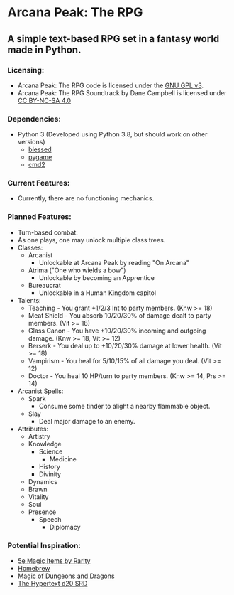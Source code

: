 # Arcana Peak: The RPG
## A simple text-based RPG set in a fantasy world made in Python.
### Licensing:
* Arcana Peak: The RPG code is licensed under the [GNU GPL v3](https://www.gnu.org/licenses/quick-guide-gplv3.html).
* Arcana Peak: The RPG Soundtrack by Dane Campbell is licensed under [CC BY-NC-SA 4.0](https://creativecommons.org/licenses/by-nc-sa/4.0)

### Dependencies:
* Python 3 (Developed using Python 3.8, but should work on other versions)
	* [blessed](https://pypi.org/project/blessed/)
	* [pygame](https://pypi.org/project/pygame/)
	* [cmd2](https://pypi.org/project/cmd2/)

### Current Features:
* Currently, there are no functioning mechanics.

### Planned Features:
* Turn-based combat.
* As one plays, one may unlock multiple class trees.
* Classes:
	* Arcanist
		* Unlockable at Arcana Peak by reading "On Arcana"
	* Atrima ("One who wields a bow")
		* Unlockable by becoming an Apprentice
	* Bureaucrat
		* Unlockable in a Human Kingdom capitol
* Talents:
	* Teaching - You grant +1/2/3 Int to party members. (Knw >= 18)
	* Meat Shield - You absorb 10/20/30% of damage dealt to party members. (Vit >= 18)
	* Glass Canon - You have +10/20/30% incoming and outgoing damage. (Knw >= 18, Vit >= 12)
	* Berserk - You deal up to +10/20/30% damage at lower health. (Vit >= 18)
	* Vampirism - You heal for 5/10/15% of all damage you deal. (Vit >= 12)
	* Doctor - You heal 10 HP/turn to party members. (Knw >= 14, Prs >= 14)
* Arcanist Spells:
	* Spark
		* Consume some tinder to alight a nearby flammable object.
	* Slay
		* Deal major damage to an enemy.
* Attributes:
	* Artistry
	* Knowledge
		* Science
			* Medicine
		* History
		* Divinity
	* Dynamics
	* Brawn
	* Vitality
	* Soul
	* Presence
		* Speech
			* Diplomacy
### Potential Inspiration:
* [5e Magic Items by Rarity](https://dandwiki.com/wiki/5e_Magic_Items_by_Rarity)
* [Homebrew](https://dndbeyond.com/homebrew)
* [Magic of Dungeons and Dragons](https://en.wikipedia.org/wiki/Magic_of_Dungeons_%26a_Dragons)
* [The Hypertext d20 SRD](https://5e.d20srd.org/index.htm)
